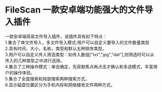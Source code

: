 # FileScan 一款安卓端功能强大的文件导入插件
一款安卓端简易文件导入插件，该插件具有如下特点：<br>
  1.集合了单文件导入，多文件导入模式:用户可以自定义要导入的文件数量类型<br>
  2.具有时间，大小，名称，类型和默认五种排序类型。<br>
  3.用户可以自定义传入筛选类型：如传入数组["txt","jpg","dat"],则筛选时可以从传入的几种类型之中进行选择。<br>
  4.集合了三种操作模式：单击确定，先获取焦点再点击才确认和多选模式，丰富用户的操作体验。<br>
  5.集合了全盘搜索和局部搜索两种搜索方式。<br>
  6.显示磁盘位置区分为手机内存和网络接收文件两种方式。
